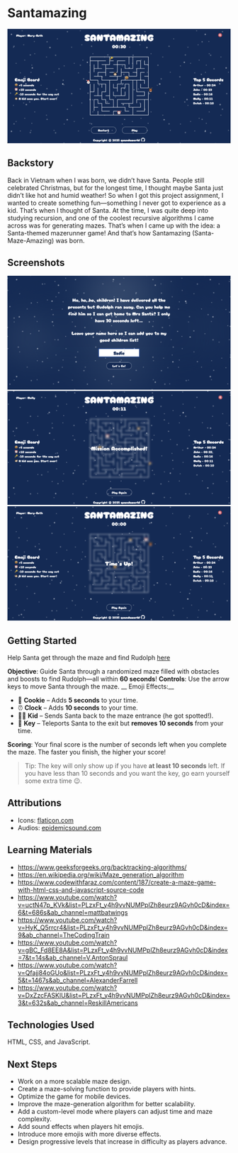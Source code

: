 # Santamazing

![Game Screen](assets/images/gamescreen.png)

## Backstory

Back in Vietnam when I was born, we didn’t have Santa. People still celebrated Christmas, but for the longest time, I thought maybe Santa just didn’t like hot and humid weather! So when I got this project assignment, I wanted to create something fun—something I never got to experience as a kid. That’s when I thought of Santa. At the time, I was quite deep into studying recursion, and one of the coolest recursive algorithms I came across was for generating mazes. That’s when I came up with the idea: a Santa-themed mazerunner game! And that’s how Santamazing (Santa-Maze-Amazing) was born.

## Screenshots

![Start Screen](assets/images/startscreen.png)
![Victory Screen](assets/images/victory.png)
![Game Over Screen](assets/images/gameover.png)

## Getting Started

Help Santa get through the maze and find Rudolph [here](https://quandaworld.github.io/santamazing/)

 __Objective__: Guide Santa through a randomized maze filled with obstacles and boosts to find Rudolph—all within __60 seconds__!
 __Controls__: Use the arrow keys to move Santa through the maze.
__ Emoji Effects:__
* 🍪 __Cookie__ – Adds __5 seconds__ to your time.
* ⏰ __Clock__ – Adds __10 seconds__ to your time.
* 👧🏻 __Kid__ – Sends Santa back to the maze entrance (he got spotted!).
* 🔑 __Key__ – Teleports Santa to the exit but __removes 10 seconds__ from your time.

__Scoring__: Your final score is the number of seconds left when you complete the maze. The faster you finish, the higher your score!

> Tip: The key will only show up if you have __at least 10 seconds__ left. If you have less than 10 seconds and you want the key, go earn yourself some extra time 😉.

## Attributions
* Icons: [flaticon.com](https://www.flaticon.com/)
* Audios: [epidemicsound.com](https://www.epidemicsound.com/)

## Learning Materials

* https://www.geeksforgeeks.org/backtracking-algorithms/
* https://en.wikipedia.org/wiki/Maze_generation_algorithm
* https://www.codewithfaraz.com/content/187/create-a-maze-game-with-html-css-and-javascript-source-code
* https://www.youtube.com/watch?v=uctN47p_KVk&list=PLzxFt_y4h9vvNUMPplZh8eurz9AGvh0cD&index=6&t=686s&ab_channel=mattbatwings
* https://www.youtube.com/watch?v=HyK_Q5rrcr4&list=PLzxFt_y4h9vvNUMPplZh8eurz9AGvh0cD&index=9&ab_channel=TheCodingTrain
* https://www.youtube.com/watch?v=gBC_Fd8EE8A&list=PLzxFt_y4h9vvNUMPplZh8eurz9AGvh0cD&index=7&t=14s&ab_channel=V.AntonSpraul
* https://www.youtube.com/watch?v=Qfajj84oGUo&list=PLzxFt_y4h9vvNUMPplZh8eurz9AGvh0cD&index=5&t=1467s&ab_channel=AlexanderFarrell
* https://www.youtube.com/watch?v=DxZzcFASKlU&list=PLzxFt_y4h9vvNUMPplZh8eurz9AGvh0cD&index=3&t=632s&ab_channel=ReskillAmericans

## Technologies Used

HTML, CSS, and JavaScript.

## Next Steps

* Work on a more scalable maze design.
* Create a maze-solving function to provide players with hints.
* Optimize the game for mobile devices.
* Improve the maze-generation algorithm for better scalability.
* Add a custom-level mode where players can adjust time and maze complexity.
* Add sound effects when players hit emojis.
* Introduce more emojis with more diverse effects.
* Design progressive levels that increase in difficulty as players advance.

